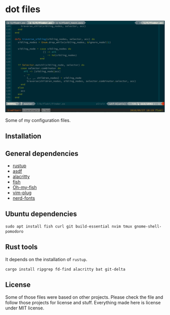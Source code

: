 # dot files

![Vim and Tmux](./sample.png)

Some of my configuration files.

## Installation

## General dependencies

- [rustup](https://rustup.rs/)
- [asdf](https://github.com/asdf-vm/asdf)
- [alacritty](https://github.com/alacritty/alacritty)
- [fish](https://fishshell.com/)
- [Oh-my-fish](https://github.com/oh-my-fish/oh-my-fish#installation)
- [vim-plug](https://github.com/junegunn/vim-plug#installation)
- [nerd-fonts](https://github.com/ryanoasis/nerd-fonts)

## Ubuntu dependencies

    sudo apt install fish curl git build-essential nvim tmux gnome-shell-pomodoro

## Rust tools

It depends on the installation of `rustup`.

    cargo install ripgrep fd-find alacritty bat git-delta

## License

Some of those files were based on other projects.
Please check the file and follow those projects for license and stuff.
Everything made here is license under MIT license.

